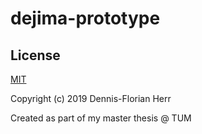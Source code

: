 # dejima-prototype

## License

[MIT](https://github.com/dfherr/dejima-prototype/blob/master/LICENSE)

Copyright (c) 2019 Dennis-Florian Herr

Created as part of my master thesis @ TUM
